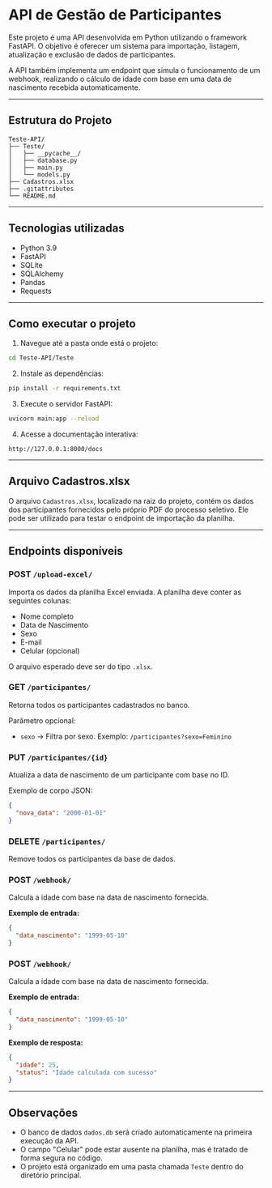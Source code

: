 # API de Gestão de Participantes

Este projeto é uma API desenvolvida em Python utilizando o framework FastAPI. O objetivo é oferecer um sistema para importação, listagem, atualização e exclusão de dados de participantes.

A API também implementa um endpoint que simula o funcionamento de um webhook, realizando o cálculo de idade com base em uma data de nascimento recebida automaticamente.

---

## Estrutura do Projeto

```
Teste-API/
├── Teste/
│   ├── __pycache__/
│   ├── database.py
│   ├── main.py
│   └── models.py
├── Cadastros.xlsx
├── .gitattributes
└── README.md
```

---

## Tecnologias utilizadas

- Python 3.9
- FastAPI
- SQLite
- SQLAlchemy
- Pandas
- Requests

---

## Como executar o projeto

1. Navegue até a pasta onde está o projeto:
```bash
cd Teste-API/Teste
```

2. Instale as dependências:
```bash
pip install -r requirements.txt
```

3. Execute o servidor FastAPI:
```bash
uvicorn main:app --reload
```

4. Acesse a documentação interativa:
```
http://127.0.0.1:8000/docs
```

---

## Arquivo Cadastros.xlsx

O arquivo `Cadastros.xlsx`, localizado na raiz do projeto, contém os dados dos participantes fornecidos pelo próprio PDF do processo seletivo. Ele pode ser utilizado para testar o endpoint de importação da planilha.

---

## Endpoints disponíveis

### POST `/upload-excel/`
Importa os dados da planilha Excel enviada. A planilha deve conter as seguintes colunas:

- Nome completo
- Data de Nascimento
- Sexo
- E-mail
- Celular (opcional)

O arquivo esperado deve ser do tipo `.xlsx`.

### GET `/participantes/`
Retorna todos os participantes cadastrados no banco.

Parâmetro opcional:
- `sexo` → Filtra por sexo. Exemplo: `/participantes?sexo=Feminino`

### PUT `/participantes/{id}`
Atualiza a data de nascimento de um participante com base no ID.

Exemplo de corpo JSON:
```json
{
  "nova_data": "2000-01-01"
}
```

### DELETE `/participantes/`
Remove todos os participantes da base de dados.

### POST `/webhook/`
Calcula a idade com base na data de nascimento fornecida.

**Exemplo de entrada:**
```json
{
  "data_nascimento": "1999-05-10"
}
```

### POST `/webhook/`
Calcula a idade com base na data de nascimento fornecida.

**Exemplo de entrada:**
```json
{
  "data_nascimento": "1999-05-10"
}
```

**Exemplo de resposta:**
```json
{
  "idade": 25,
  "status": "Idade calculada com sucesso"
}
```

---

## Observações

- O banco de dados `dados.db` será criado automaticamente na primeira execução da API.
- O campo "Celular" pode estar ausente na planilha, mas é tratado de forma segura no código.
- O projeto está organizado em uma pasta chamada `Teste` dentro do diretório principal.
